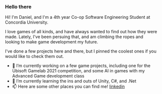 ### Hello there

Hi! I'm Daniel, and I'm a 4th year Co-op Software Engineering Student at Concordia University. 

I love games of all kinds, and have always wanted to find out how they were made. Lately, I've been persuing that, and am climbing the ropes and looking to make game development my future. 

I've done a few projects here and there, but I pinned the coolest ones if you would like to check them out. 

<!--Check out my github-->

- 🔭 I’m currently working on a few game projects, including one for the Ubisoft Gamelab 2021 competition, and some AI in games with my Advanced Game development class
- 🌱 I’m currently learning the ins and outs of Unity, C#, and .Net
- 📫 Here are some other places you can find me! [linkedin](https://www.linkedin.com/in/danielwiktorczyk/) 
